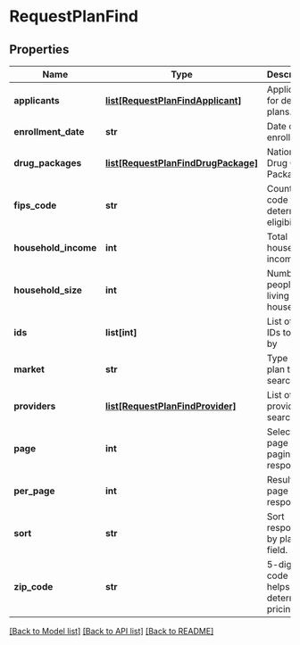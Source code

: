 # RequestPlanFind

## Properties
Name | Type | Description | Notes
------------ | ------------- | ------------- | -------------
**applicants** | [**list[RequestPlanFindApplicant]**](RequestPlanFindApplicant.md) | Applicants for desired plans. | [optional] 
**enrollment_date** | **str** | Date of enrollment | [optional] 
**drug_packages** | [**list[RequestPlanFindDrugPackage]**](RequestPlanFindDrugPackage.md) | National Drug Code Package Id | [optional] 
**fips_code** | **str** | County code to determine eligibility | [optional] 
**household_income** | **int** | Total household income. | [optional] 
**household_size** | **int** | Number of people living in household. | [optional] 
**ids** | **list[int]** | List of plan IDs to filter by | [optional] 
**market** | **str** | Type of plan to search for. | [optional] 
**providers** | [**list[RequestPlanFindProvider]**](RequestPlanFindProvider.md) | List of providers to search for. | [optional] 
**page** | **int** | Selected page of paginated response. | [optional] 
**per_page** | **int** | Results per page of response. | [optional] 
**sort** | **str** | Sort responses by plan field. | [optional] 
**zip_code** | **str** | 5-digit zip code - this helps determine pricing. | [optional] 

[[Back to Model list]](../README.md#documentation-for-models) [[Back to API list]](../README.md#documentation-for-api-endpoints) [[Back to README]](../README.md)


